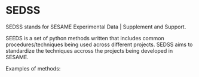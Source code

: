 # SEDSS

SEDSS stands for SESAME Experimental Data | Supplement and Support.

SEEDS is a set of python methods written that includes common procedures/techniques being used across different projects. SEDSS aims to standardize the techniques accross the projects being developed in SESAME. 

Examples of methods:
